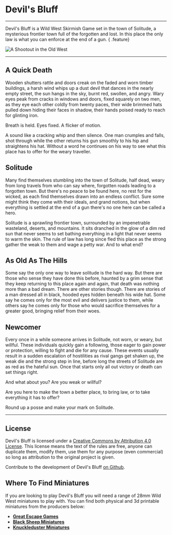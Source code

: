 # Devil's Bluff

---

Devil's Bluff is a Wild West Skirmish Game set in the town of Solitude, a mysterious frontier town full of the forgotten and lost. In this place the only law is what you can enforce at the end of a gun.
{ .feature}

![A Shootout in the Old West](../img/devilsbluff-shootout1.jpg)

---

## A Quick Death

Wooden shutters rattle and doors creak on the faded and worn timber buildings, a harsh wind whips up a dust devil that dances in the nearly empty street, the sun hangs in the sky, burnt red, swollen, and angry. Wary eyes peak from cracks in windows and doors, fixed squarely on two men, as they eye each other coldly from twenty paces, their wide brimmed hats pulled down hiding their faces in shadow, their hands poised ready to reach for glinting iron.

Breath is held. Eyes fixed. A flicker of motion.

A sound like a cracking whip and then silence. One man crumples and falls, shot through while the other returns his gun smoothly to his hip and straightens his hat. Without a word he continues on his way to see what this place has to offer for the weary traveller.

## Solitude

Many find themselves stumbling into the town of Solitude, half dead, weary from long travels from who can say where, forgotten roads leading to a forgotten town. But there's no peace to be found here, no rest for the wicked, as each find themselves drawn into an endless conflict. Sure some might think they come with their ideals, and grand notions, but when everything is settled at the end of a gun there's no one here can be called a hero.

Solitude is a sprawling frontier town, surrounded by an impenetrable wasteland, deserts, and mountains. It sits dranched in the glow of a dim red sun that never seems to set bathing everything in a light that never seems to warm the skin. The rule of law has long since fled this place as the strong gather the weak to them and wage a petty war. And to what end?

## As Old As The Hills

Some say the only one way to leave solitude is the hard way. But there are those who sense they have done this before, haunted by a grim sense that they keep returning to this place again and again, that death was nothing more than a bad dream. There are other stories though. There are stories of a man dressed all in black, hooded eyes hidden beneath his wide hat. Some say he comes only for the most evil and delivers justice to them, while others say he comes only for those who would sacrifice themselves for a greater good, bringing relief from their woes.

## Newcomer

Every once in a while someone arrives in Solitude, not worn, or weary, but willful. These individuals quickly gain a following, those eager to gain power or protection, willing to fight and die for any cause. These events usually result in a sudden escalation of hostilities as rival gangs get shaken up, the weak die and the strong step in line, before long the streets of Solitude are as red as the hateful sun. Once that starts only all out victory or death can set things right.

And what about you? Are you weak or willful?

Are you here to make the town a better place, to bring law, or to take everything it has to offer? 

Round up a posse and make your mark on Solitude.

---

## License

Devil's Bluff is licensed under a [Creative Commons by Attribution 4.0 License](https://creativecommons.org/licenses/by/4.0/). This license means the text of the rules are free, anyone can duplicate them, modify them, use them for any purpose (even commercial) so long as attribution to the original project is given.

Contribute to the development of Devil's Bluff [on Github](https://github.com/open-source-tabletop/devils-bluff).

## Where To Find Miniatures

If you are looking to play Devil's Bluff you will need a range of 28mm Wild West miniatures to play with. You can find both physical and 3d printable miniatures from the producers below:

- **[Great Escape Games](https://www.greatescapegames.co.uk/)**
- **[Black Sheep Miniatures](https://www.blacksheepminiatures.co.uk/)**
- **[Knuckleduster Miniatures](https://knuckleduster.com/)**